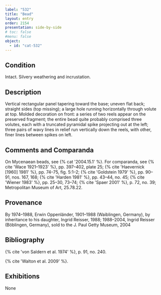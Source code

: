 ```yaml
---
label: "532"
title: "Bead"
layout: entry
order: 2154
presentation: side-by-side
# toc: false
#menu: false 
object:
  - id: "cat-532"
---
```


## Condition

Intact. Silvery weathering and incrustation.

## Description

Vertical rectangular panel tapering toward the base; uneven flat back; straight sides (top missing); a large hole running horizontally through volute at top. Molded decoration on front: a series of two reels appear on the preserved fragment; the entire bead quite probably comprised three volutes, each with a truncated pyramidal spike projecting out at the left; three pairs of wavy lines in relief run vertically down the reels, with other, finer lines between spikes on left.

## Comments and Comparanda

On Mycenaean beads, see {% cat '2004.15.1' %}. For comparanda, see {% cite 'Wace 1921–1923' %}, pp. 397–402, plate 25; {% cite 'Haevernick [1960] 1981' %}, pp. 74–75, fig. 5:1–2; {% cite 'Goldstein 1979' %}, pp. 90–91, nos. 167, 168; {% cite 'Harden 1981' %}, pp. 43–44, no. 45; {% cite 'Wiener 1983' %}, pp. 25–30, 73–74; {% cite 'Spaer 2001' %}, p. 72, no. 39; Metropolitan Museum of Art, 25.78.22.

## Provenance

By 1974–1988, Erwin Oppenländer, 1901–1988 (Waiblingen, Germany), by inheritance to his daughter, Ingrid Reisser, 1988; 1988–2004, Ingrid Reisser (Böblingen, Germany), sold to the J. Paul Getty Museum, 2004

## Bibliography

{% cite 'von Saldern et al. 1974' %}, p. 91, no. 240.

{% cite 'Walton et al. 2009' %}.

## Exhibitions

None